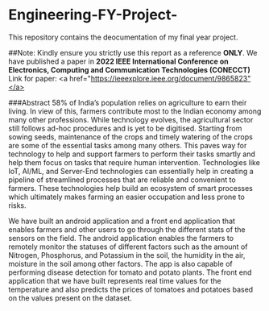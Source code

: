 # Engineering-FY-Project-
This repository contains the deocumentation of my final year project.

##Note:
Kindly ensure you strictly use this report as a reference <b>ONLY</b>. We have published a paper in <b>2022 IEEE International Conference on Electronics, Computing and Communication Technologies (CONECCT)</b>
Link for paper: <a href="https://ieeexplore.ieee.org/document/9865823"</a>

###Abstract
58% of India’s population relies on agriculture to earn their living. In view of this, farmers contribute
most to the Indian economy among many other professions. While technology evolves, the agricultural
sector still follows ad-hoc procedures and is yet to be digitised. Starting from sowing seeds,
maintenance of the crops and timely watering of the crops are some of the essential tasks among many
others. This paves way for technology to help and support farmers to perform their tasks smartly and
help them focus on tasks that require human intervention.
Technologies like IoT, AI/ML, and Server-End technologies can essentially help in creating a pipeline
of streamlined processes that are reliable and convenient to farmers. These technologies help build an
ecosystem of smart processes which ultimately makes farming an easier occupation and less prone to
risks.

We have built an android application and a front end application that enables farmers and other users to
go through the different stats of the sensors on the field. The android application enables the farmers to
remotely monitor the statuses of different factors such as the amount of Nitrogen, Phosphorus, and
Potassium in the soil, the humidity in the air, moisture in the soil among other factors. The app is also
capable of performing disease detection for tomato and potato plants. The front end application that we
have built represents real time values for the temperature and also predicts the prices of tomatoes and
potatoes based on the values present on the dataset.

